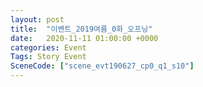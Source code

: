 ```yaml
---
layout: post
title:  "이벤트_2019여름_0화_오프닝"
date:   2020-11-11 01:00:00 +0000
categories: Event
Tags: Story Event
SceneCode: ["scene_evt190627_cp0_q1_s10"]
---
```

